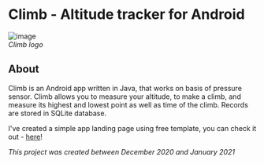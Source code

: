 # Climb - Altitude tracker for Android
![image](https://user-images.githubusercontent.com/42720598/111349687-a6aa1680-8681-11eb-8a7e-94b0936ef033.png)  
*Climb logo*

## About
Climb is an Android app written in Java, that works on basis of pressure sensor. Climb allows you to measure your altitude, to make a climb, and measure its highest and lowest point as well as time of the climb. Records are stored in SQLite database.

I've created a simple app landing page using free template, you can check it out - [here](https://mystifying-mcnulty-aaf102.netlify.app/)!

*This project was created between December 2020 and January 2021*
